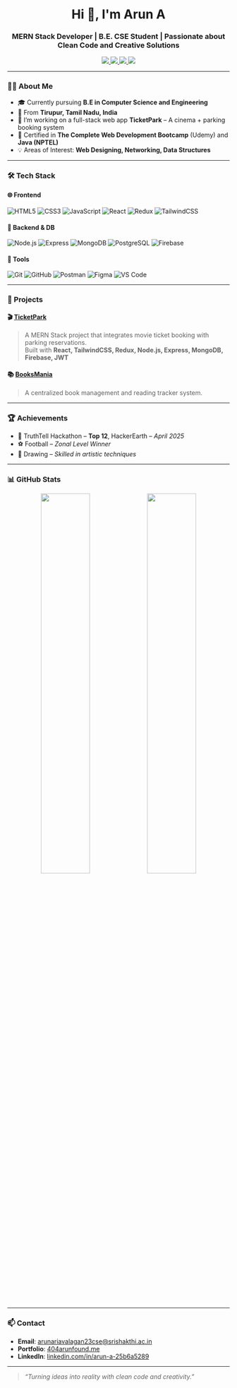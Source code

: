 <h1 align="center">Hi 👋, I'm Arun A</h1>
<h3 align="center">MERN Stack Developer | B.E. CSE Student | Passionate about Clean Code and Creative Solutions</h3>

<p align="center">
  <a href="https://www.404arunfound.me" target="_blank">
    <img src="https://img.shields.io/badge/Portfolio-404arunfound.me-blue?style=for-the-badge&logo=vercel" />
  </a>
  <a href="https://www.linkedin.com/in/arun-a-25b6a5289" target="_blank">
    <img src="https://img.shields.io/badge/LinkedIn-Arun%20A-blue?style=for-the-badge&logo=linkedin" />
  </a>
  <a href="https://leetcode.com/u/Arun_774/" target="_blank">
    <img src="https://img.shields.io/badge/LeetCode-Arun_774-orange?style=for-the-badge&logo=leetcode" />
  </a>
  <a href="mailto:arunariavalagan23cse@srishakthi.ac.in">
    <img src="https://img.shields.io/badge/Email-arunariavalagan23cse@srishakthi.ac.in-red?style=for-the-badge&logo=gmail" />
  </a>
</p>

---

### 🧑‍🎓 About Me

- 🎓 Currently pursuing **B.E in Computer Science and Engineering**  
- 📍 From **Tirupur, Tamil Nadu, India**  
- 🔭 I’m working on a full-stack web app **TicketPark** – A cinema + parking booking system  
- 📘 Certified in **The Complete Web Development Bootcamp** (Udemy) and **Java (NPTEL)**  
- 💡 Areas of Interest: **Web Designing, Networking, Data Structures**

---

### 🛠️ Tech Stack

#### 🌐 Frontend
![HTML5](https://img.shields.io/badge/-HTML5-E34F26?style=flat-square&logo=html5&logoColor=white)
![CSS3](https://img.shields.io/badge/-CSS3-1572B6?style=flat-square&logo=css3)
![JavaScript](https://img.shields.io/badge/-JavaScript-F7DF1E?style=flat-square&logo=javascript)
![React](https://img.shields.io/badge/-React-61DAFB?style=flat-square&logo=react)
![Redux](https://img.shields.io/badge/-Redux-764ABC?style=flat-square&logo=redux)
![TailwindCSS](https://img.shields.io/badge/-TailwindCSS-38B2AC?style=flat-square&logo=tailwind-css)

#### 🧩 Backend & DB
![Node.js](https://img.shields.io/badge/-Node.js-339933?style=flat-square&logo=node.js)
![Express](https://img.shields.io/badge/-Express.js-000000?style=flat-square&logo=express)
![MongoDB](https://img.shields.io/badge/-MongoDB-47A248?style=flat-square&logo=mongodb)
![PostgreSQL](https://img.shields.io/badge/-PostgreSQL-4169E1?style=flat-square&logo=postgresql)
![Firebase](https://img.shields.io/badge/-Firebase-FFCA28?style=flat-square&logo=firebase)

#### 🧰 Tools
![Git](https://img.shields.io/badge/-Git-F05032?style=flat-square&logo=git)
![GitHub](https://img.shields.io/badge/-GitHub-181717?style=flat-square&logo=github)
![Postman](https://img.shields.io/badge/-Postman-FF6C37?style=flat-square&logo=postman)
![Figma](https://img.shields.io/badge/-Figma-F24E1E?style=flat-square&logo=figma)
![VS Code](https://img.shields.io/badge/-VSCode-007ACC?style=flat-square&logo=visual-studio-code)

---

### 🚀 Projects

#### 🎬 [TicketPark](https://github.com/Arunarivalagan743/Cinematic-popcorn-Theatre-Experience)
> A MERN Stack project that integrates movie ticket booking with parking reservations.  
> Built with **React, TailwindCSS, Redux, Node.js, Express, MongoDB, Firebase, JWT**

#### 📚 [BooksMania](https://github.com/Arunarivalagan743/BooksMania)
> A centralized book management and reading tracker system.

---

### 🏆 Achievements

- 🥇 TruthTell Hackathon – **Top 12**, HackerEarth – *April 2025*  
- ⚽ Football – *Zonal Level Winner*  
- 🎨 Drawing – *Skilled in artistic techniques*

---

### 📊 GitHub Stats

<p align="center">
  <img src="https://github-readme-stats.vercel.app/api?username=Arunarivalagan743&show_icons=true&theme=react&hide_border=true" width="47%" />
  <img src="https://github-readme-streak-stats.herokuapp.com/?user=Arunarivalagan743&theme=react&hide_border=true" width="47%" />
</p>

---

### 📫 Contact

- **Email**: arunariavalagan23cse@srishakthi.ac.in  
- **Portfolio**: [404arunfound.me](https://www.404arunfound.me)  
- **LinkedIn**: [linkedin.com/in/arun-a-25b6a5289](https://www.linkedin.com/in/arun-a-25b6a5289)

---

> _“Turning ideas into reality with clean code and creativity.”_

